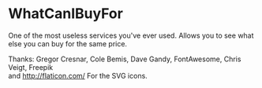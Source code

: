 # WhatCanIBuyFor
One of the most useless services you've ever used.
Allows you to see what else you can buy for the same price.

Thanks: 
Gregor Cresnar, Cole Bemis, Dave Gandy, FontAwesome, Chris Veigt, Freepik  
and http://flaticon.com/
For the SVG icons.